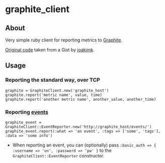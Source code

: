 # graphite_client #

## About ##

Very simple ruby client for reporting metrics to [Graphite](http://graphite.wikidot.com/).

[Original code](https://gist.github.com/1678399) taken from a Gist by [joakimk](https://github.com/joakimk/).

## Usage ##

### Reporting the standard way, over TCP ###

    graphite = GraphiteClient.new('graphite_host')
    graphite.report('metric name', value, time)
    graphite.report('another metric name', another_value, another_time)

### Reporting [events](https://code.launchpad.net/~lucio.torre/graphite/add-events/+merge/69142) ###

    graphite_event = GraphiteClient::EventReporter.new('http://graphite_host/events/')
    graphite_event.report(:what => 'an event', :tags => ['some', 'tags'], :data => 'some info')

* When reporting an event, you can (optionally) pass `:basic_auth => { :username => 'un', :password => 'pw' }` to the `GraphiteClient::EventReporter` constructor.
